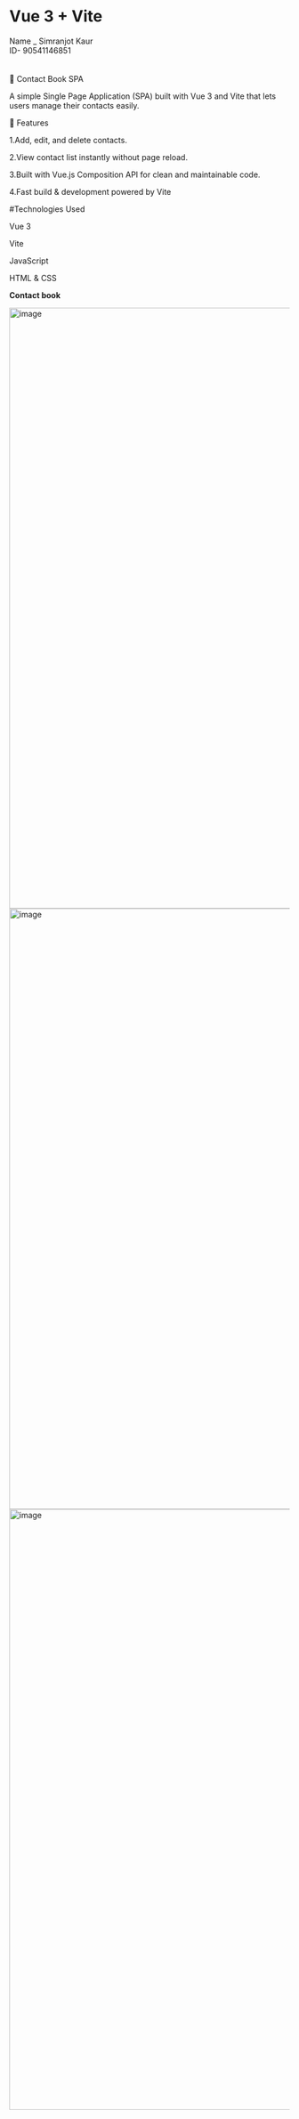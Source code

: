 # Vue 3 + Vite
Name _ Simranjot Kaur<br>
ID- 90541146851  
<br>                  
📖 Contact Book SPA<br>

A simple Single Page Application (SPA) built with Vue 3 and Vite that lets users manage their contacts easily.

🚀 Features

1.Add, edit, and delete contacts.

2.View contact list instantly without page reload.

3.Built with Vue.js Composition API for clean and maintainable code.

4.Fast build & development powered by Vite

#Technologies Used

Vue 3

Vite

JavaScript 

HTML & CSS

**Contact book**

<img width="1920" height="1080" alt="image" src="https://github.com/user-attachments/assets/7c6c0826-9355-4608-ae65-35f2d3c56a00" />    

<img width="1920" height="1080" alt="image" src="https://github.com/user-attachments/assets/81ecac08-2043-4967-bb09-ad4297543f42" />
        
<img width="1920" height="1080" alt="image" src="https://github.com/user-attachments/assets/264d38c3-c3d8-4361-89d3-017e8643e62f" />  



